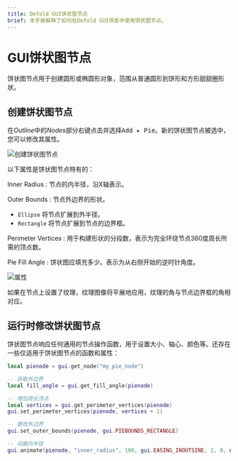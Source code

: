 ```yaml
---
title: Defold GUI饼状图节点
brief: 本手册解释了如何在Defold GUI场景中使用饼状图节点。
---
```


# GUI饼状图节点

饼状图节点用于创建圆形或椭圆形对象，范围从普通圆形到饼形和方形甜甜圈形状。

## 创建饼状图节点

在*Outline*中的*Nodes*部分<kbd>右键点击</kbd>并选择<kbd>Add ▸ Pie</kbd>。新的饼状图节点被选中，您可以修改其属性。

![创建饼状图节点](images/gui-pie/create.png)

以下属性是饼状图节点特有的：

Inner Radius
: 节点的内半径，沿X轴表示。

Outer Bounds
: 节点外边界的形状。

  - `Ellipse` 将节点扩展到外半径。
  - `Rectangle` 将节点扩展到节点的边界框。

Perimeter Vertices
: 用于构建形状的分段数，表示为完全环绕节点360度周长所需的顶点数。

Pie Fill Angle
: 饼状图应填充多少。表示为从右侧开始的逆时针角度。

![属性](images/gui-pie/properties.png)

如果在节点上设置了纹理，纹理图像将平展地应用，纹理的角与节点边界框的角相对应。

## 运行时修改饼状图节点

饼状图节点响应任何通用的节点操作函数，用于设置大小、轴心、颜色等。还存在一些仅适用于饼状图节点的函数和属性：

```lua
local pienode = gui.get_node("my_pie_node")

-- 获取外边界
local fill_angle = gui.get_fill_angle(pienode)

-- 增加周长顶点
local vertices = gui.get_perimeter_vertices(pienode)
gui.set_perimeter_vertices(pienode, vertices + 1)

-- 更改外边界
gui.set_outer_bounds(pienode, gui.PIEBOUNDS_RECTANGLE)

-- 动画内半径
gui.animate(pienode, "inner_radius", 100, gui.EASING_INOUTSINE, 2, 0, nil, gui.PLAYBACK_LOOP_PINGPONG)
```
